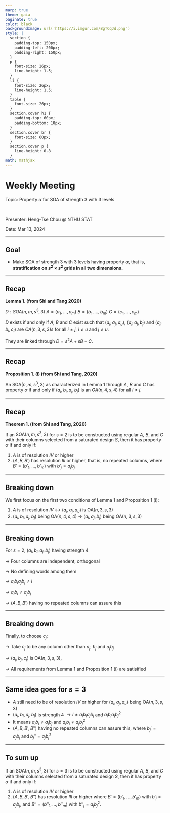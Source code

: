 ```yaml
---
marp: true
theme: gaia
paginate: true
color: black
backgroundImage: url('https://i.imgur.com/BgTCqJd.png')
style: |
  section {
    padding-top: 150px;
    padding-left: 200px;
    padding-right: 150px;
  }
  p {
    font-size: 26px;
    line-height: 1.5;
  } 
  li {
    font-size: 26px;
    line-height: 1.5;
  }
  table {
    font-size: 26px;
  }
  section.cover h1 {
    padding-top: 60px;
    padding-bottom: 10px;
  }
  section.cover br {
    font-size: 60px;
  }
  section.cover p {
    line-height: 0.8
  }
math: mathjax
---
```


<!-- _class: cover -->


# Weekly Meeting 

Topic: Property $\alpha$ for $\text{SOA}$ of strength 3 with 3 levels

<br>

Presenter: Heng-Tse Chou @ NTHU STAT

Date: Mar 13, 2024

---

## Goal

- Make $\text{SOA}$ of strength 3 with 3 levels having property $\alpha$, that is, **stratification on $s^2 \times s^2$ grids in all two dimensions.**

---

## Recap

**Lemma 1. (from Shi and Tang 2020)**

$D: SOA(n, m, s^3, 3)$
$A=(a_1, \dots, a_m)$
$B=(b_1, \dots, b_m)$
$C=(c_1, \dots, c_m)$

$D$ exists if and only if $A$, $B$ and $C$ exist such that $(a_i, a_j, a_u)$, $(a_i, a_j, b_j)$ and $(a_i, b_i, c_i)$ are $OA(n, 3, s, 3)s$ for all $i\neq j$, $i\neq u$ and $j \neq u$.

They are linked through $D = s^2 A + sB +C$.


---

## Recap

**Proposition 1. (i) (from Shi and Tang, 2020)**

An $\text{SOA}(n, m, s^3, 3)$ as characterized in Lemma 1 through $A$, $B$ and $C$ has property $\alpha$ if and only if $(a_i, b_i, a_j, b_j)$ is an $OA(n, 4, s, 4)$ for all $i \neq j$.

---

## Recap


**Theorem 1. (from Shi and Tang, 2020)**

If an $\text{SOA}(n, m, s^3, 3)$ for $s=2$ is to be constructed using regular $A$, $B$, and $C$ with their columns selected from a saturated design $S$, then it has property $\alpha$ if and only if: 

1. $A$ is of resolution $IV$ or higher
2.  $(A, B, B')$ has resolution $III$ or higher, that is, no repeated columns, where $B' = (b'_1, \dots, b'_m)$ with $b'_j = a_jb_j$


---

## Breaking down

We first focus on the first two conditions of Lemma 1 and Proposition 1 (i):

1. $A$ is of resolution $IV$ $\longleftrightarrow$ $(a_i, a_j, a_u)$ is $\text{OA}(n, 3, s, 3)$
2. $(a_i, b_i, a_j, b_j)$ being $\text{OA}(n, 4, s, 4)$ $\longrightarrow$ $(a_i, a_j, b_j)$ being $\text{OA}(n, 3, s, 3)$

---

## Breaking down

For $s=2$, $(a_i, b_i, a_j, b_j)$ having strength 4

$\longrightarrow$ Four columns are independent, orthogonal

$\longrightarrow$ No defining words among them

$\longrightarrow$ $a_ib_ia_jb_j \neq I$

$\longrightarrow$ $a_ib_i \neq a_jb_j$

$\longrightarrow$ $(A, B, B')$ having no repeated columns can assure this

---

## Breaking down 

Finally, to choose $c_j:$

$\longrightarrow$ Take $c_j$ to be any column other than $a_j$, $b_j$ and $a_jb_j$

$\longrightarrow$ $(a_j, b_j, c_j)$ is $\text{OA}(n, 3, s, 3)$,

$\longrightarrow$ All requirements from Lemma 1 and Proposition 1 (i) are satisified

---

## Same idea goes for $s=3$

- $A$ still need to be of resolution $IV$ or higher for $(a_i, a_j, a_u)$ being $\text{OA}(n, 3, s, 3)$
- $(a_i, b_i, a_j, b_j)$ is strength 4 $\longrightarrow I \neq a_ib_ia_jb_j$ and $a_ib_ia_jb_j^2$
- It means $a_ib_i \neq a_jb_j$ and $a_ib_i \neq a_jb_j^2$
- $(A, B, B', B'')$ having no repeated columns can assure this, where $b_j' = a_jb_j$ and $b_j'' = a_jb_j^2$

---

## To sum up

If an $\text{SOA}(n, m, s^3, 3)$ for $s=3$ is to be constructed using regular $A$, $B$, and $C$ with their columns selected from a saturated design $S$, then it has property $\alpha$ if and only if: 

1. $A$ is of resolution $IV$ or higher
2. $(A, B, B', B'')$ has resolution $III$ or higher where $B' = (b'_1, \dots, b'_m)$ with $b'_j = a_jb_j$, and $B'' = (b''_1, \dots, b''_m)$ with $b''_j = a_jb_j^2$.   